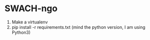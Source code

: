 # SWACH-ngo

1. Make a virtualenv
2. pip install -r requirements.txt (mind the python version, I am using Python3)
